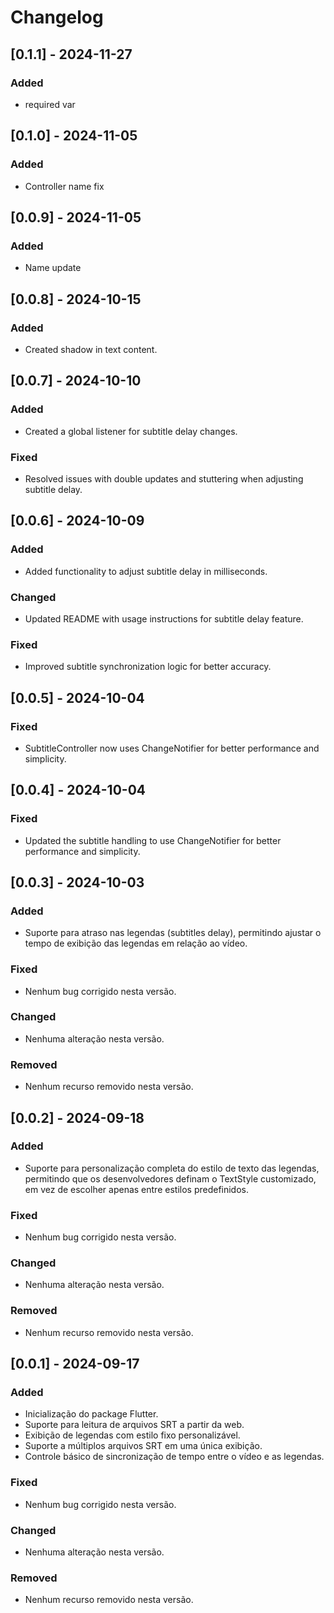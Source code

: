 # Changelog

## [0.1.1] - 2024-11-27
### Added
- required var

## [0.1.0] - 2024-11-05
### Added
- Controller name fix

## [0.0.9] - 2024-11-05
### Added
- Name update

## [0.0.8] - 2024-10-15
### Added
- Created shadow in text content.

## [0.0.7] - 2024-10-10
### Added
- Created a global listener for subtitle delay changes.

### Fixed
- Resolved issues with double updates and stuttering when adjusting subtitle delay.

## [0.0.6] - 2024-10-09
### Added
- Added functionality to adjust subtitle delay in milliseconds.

### Changed
- Updated README with usage instructions for subtitle delay feature.

### Fixed
- Improved subtitle synchronization logic for better accuracy.

## [0.0.5] - 2024-10-04
### Fixed
- SubtitleController now uses ChangeNotifier for better performance and simplicity.

## [0.0.4] - 2024-10-04
### Fixed
- Updated the subtitle handling to use ChangeNotifier for better performance and simplicity.

## [0.0.3] - 2024-10-03
### Added
- Suporte para atraso nas legendas (subtitles delay), permitindo ajustar o tempo de exibição das legendas em relação ao vídeo.

### Fixed
- Nenhum bug corrigido nesta versão.

### Changed
- Nenhuma alteração nesta versão.

### Removed
- Nenhum recurso removido nesta versão.


## [0.0.2] - 2024-09-18
### Added
- Suporte para personalização completa do estilo de texto das legendas, permitindo que os desenvolvedores definam o TextStyle customizado, em vez de escolher apenas entre estilos predefinidos.

### Fixed
- Nenhum bug corrigido nesta versão.

### Changed
- Nenhuma alteração nesta versão.

### Removed
- Nenhum recurso removido nesta versão.


## [0.0.1] - 2024-09-17
### Added
- Inicialização do package Flutter.
- Suporte para leitura de arquivos SRT a partir da web.
- Exibição de legendas com estilo fixo personalizável.
- Suporte a múltiplos arquivos SRT em uma única exibição.
- Controle básico de sincronização de tempo entre o vídeo e as legendas.

### Fixed
- Nenhum bug corrigido nesta versão.

### Changed
- Nenhuma alteração nesta versão.

### Removed
- Nenhum recurso removido nesta versão.